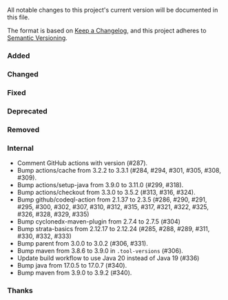 All notable changes to this project's current version will be documented in this file.

The format is based on [Keep a Changelog](https://keepachangelog.com/en/1.0.0/), and this project adheres
to [Semantic Versioning](https://semver.org/spec/v2.0.0.html).

### Added

### Changed

### Fixed

### Deprecated

### Removed

### Internal

- Comment GitHub actions with version (#287).
- Bump actions/cache from 3.2.2 to 3.3.1 (#284, #294, #301, #305, #308, #309).
- Bump actions/setup-java from 3.9.0 to 3.11.0 (#299, #318).
- Bump actions/checkout from 3.3.0 to 3.5.2 (#313, #316, #324).
- Bump github/codeql-action from 2.1.37 to 2.3.5 (#286, #290, #291, #295, #300, #302, #307, #310,
  #312, #315, #317, #321, #322, #325, #326, #328, #329, #335)
- Bump cyclonedx-maven-plugin from 2.7.4 to 2.7.5 (#304)
- Bump strata-basics from 2.12.17 to 2.12.24 (#285, #288, #289, #311, #330, #332, #333)
- Bump parent from 3.0.0 to 3.0.2 (#306, #331).
- Bump maven from 3.8.6 to 3.9.0 in `.tool-versions` (#306).
- Update build workflow to use Java 20 instead of Java 19 (#336)
- Bump java from 17.0.5 to 17.0.7 (#340).
- Bump maven from 3.9.0 to 3.9.2 (#340).


### Thanks
